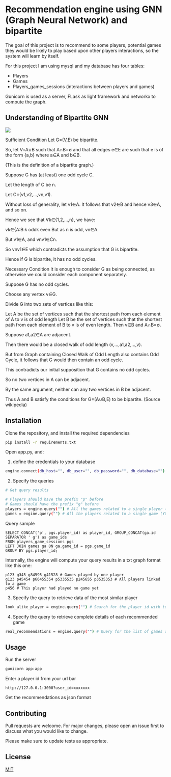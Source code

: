 # Recommendation engine using GNN (Graph Neural Network) and bipartite

The goal of this project is to recommend to some players, potential games they would be likely to play based upon other players interactions, so the system will learn by itself.

For this project I am using mysql and my database has four tables:
- Players
- Games
- Players_games_sessions (interactions between players and games)

Gunicorn is used as a server, FLask as light framework and networkx to compute the graph.

## Understanding of Bipartite GNN

![](bipartite.gif)


Sufficient Condition
Let G=(V,E) be bipartite.

So, let V=A∪B such that A∩B=∅ and that all edges e∈E are such that e is of the form {a,b} where a∈A and b∈B.

(This is the definition of a bipartite graph.)


Suppose G has (at least) one odd cycle C.

Let the length of C be n.

Let C=(v1,v2,…,vn,v1).

Without loss of generality, let v1∈A. It follows that v2∈B and hence v3∈A, and so on.

Hence we see that ∀k∈{1,2,…,n}, we have:

vk∈{A:B:k oddk even
But as n is odd, vn∈A.

But v1∈A, and vnv1∈Cn.

So vnv1∈E which contradicts the assumption that G is bipartite.

Hence if G is bipartite, it has no odd cycles.



Necessary Condition
It is enough to consider G as being connected, as otherwise we could consider each component separately.


Suppose G has no odd cycles.

Choose any vertex v∈G.

Divide G into two sets of vertices like this:

Let A be the set of vertices such that the shortest path from each element of A to v is of odd length
Let B be the set of vertices such that the shortest path from each element of B to v is of even length.
Then v∈B and A∩B=∅.


Suppose a1,a2∈A are adjacent.

Then there would be a closed walk of odd length (v,…,a1,a2,…,v).

But from Graph containing Closed Walk of Odd Length also contains Odd Cycle, it follows that G would then contain an odd cycle.

This contradicts our initial supposition that G contains no odd cycles.

So no two vertices in A can be adjacent.


By the same argument, neither can any two vertices in B be adjacent.


Thus A and B satisfy the conditions for G=(A∪B,E) to be bipartite.
(Source wikipedia)


## Installation

Clone the repository, and install the required dependencies

```bash
pip install -r requirements.txt
```

Open app.py, and:

1. define the credentials to your database

```bash
engine.connect(db_host="", db_user="", db_password="", db_database="")
```

2. Specify the queries

```bash
# Get query results

# Players should have the prefix "p" before
# Games should have the prefix "g" before
players = engine.query("") # All the games related to a single player (YOU MUST RETURN ONLY THE IDs)
games = engine.query("") # All the players related to a single game (YOU MUST RETURN ONLY THE IDs)
```

Query sample
```mysql
SELECT CONCAT('p', pgs.player_id) as player_id, GROUP_CONCAT(ga.id SEPARATOR ' g') as game_ids 
FROM players_game_sessions pgs 
LEFT JOIN games ga ON ga.game_id = pgs.game_id 
GROUP BY pgs.player_id;
```

Internally, the engine will compute your query results in a txt graph format like this one:
```
p123 g345 g84595 g41528 # Games played by one player
g123 p45454 p66455354 p5335535 p245655 p3535353 # All players linked to a game
p456 # This player had played no game yet
```

3. Specify the query to retrieve data of the most similar player

```bash
look_alike_player = engine.query("") # Search for the player id with to_player_id_clean
```

4. Specify the query to retrieve complete details of each recommended game

```bash
real_recommendations = engine.query("") # Query for the list of games within a list (SELECT * FROM xxx WHERE id IN(...) )
```

## Usage

Run the server

```python
gunicorn app:app
```

Enter a player id from your url bar

```
http://127.0.0.1:3000?user_id=xxxxxxx
```

Get the recommendations as json format

## Contributing
Pull requests are welcome. For major changes, please open an issue first to discuss what you would like to change.

Please make sure to update tests as appropriate.

## License
[MIT](https://choosealicense.com/licenses/mit/)
